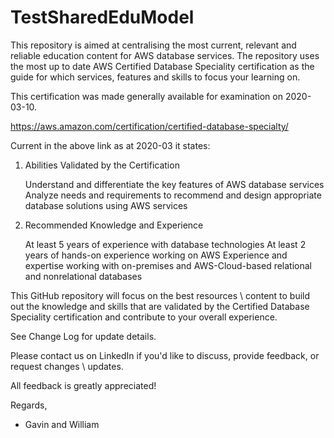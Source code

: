 # TestSharedEduModel

This repository is aimed at centralising the most current, relevant and reliable education content for AWS database services. The repository uses the most up to date AWS Certified Database Speciality certification as the guide for which services, features and skills to focus your learning on.

This certification was made generally available for examination on 2020-03-10.

https://aws.amazon.com/certification/certified-database-specialty/

Current in the above link as at 2020-03 it states:

1) Abilities Validated by the Certification

    Understand and differentiate the key features of AWS database services
    Analyze needs and requirements to recommend and design appropriate database solutions using AWS services
 
2) Recommended Knowledge and Experience

    At least 5 years of experience with database technologies
    At least 2 years of hands-on experience working on AWS
    Experience and expertise working with on-premises and AWS-Cloud-based relational and nonrelational databases
    
    
This GitHub repository will focus on the best resources \ content to build out the knowledge and skills that are validated by the Certified Database Speciality certification and contribute to your overall experience.

See Change Log for update details.

Please contact us on LinkedIn if you'd like to discuss, provide feedback, or request changes \ updates.

All feedback is greatly appreciated!

Regards,

- Gavin and William

